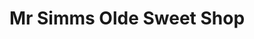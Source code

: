 ---
title: "Mr Simms Olde Sweet Shop"
url: /cranleigh/mr-simms-olde-sweet-shop/
shop: confectionery
---